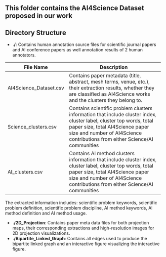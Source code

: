 ## This folder contains the AI4Science Dataset proposed in our work



## Directory Structure

- **./**: Contains human annotation source files for scientific journal papers and AI conference papers as well annotation results of 2 human annotators.

| File Name                             | Description                                                  |
| ------------------------------------  | ------------------------------------------------------------ |
| AI4Science_Dataset.csv | Contains paper metadata (title, abstract, mesh terms, venue, etc.), their extraction results, whether they are classified as AI4Science works and the clusters they belong to. |
| Science_clusters.csv | Contains scientific problem clusters information that include cluster index, cluster label, cluster top words, total paper size, total AI4Science paper size and number of AI4Science contributions from either Science/AI communities |
| AI_clusters.csv    | Contains AI method clusters information that include cluster index, cluster label, cluster top words, total paper size, total AI4Science paper size and number of AI4Science contributions from either Science/AI communities |

The extracted information includes: scientific problem keywords, scientific problem definition, scientific problem discipline, AI method keywords, AI method definition and AI method usage.

- **./2D_Projection**: Contains paper meta data files for both projection maps, their corresponding extractions and high-resolution images for 2D projection visualizations.
- **./Bipartite_Linked_Graph**: Contains all edges used to produce the bipartite linked graph and an interactive figure visualizing the interactive figure.



